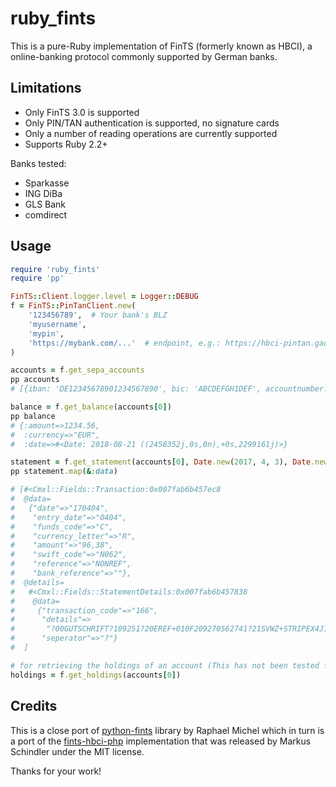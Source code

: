 ruby_fints
==========

This is a pure-Ruby implementation of FinTS (formerly known as HBCI), a
online-banking protocol commonly supported by German banks.

Limitations
-----------

* Only FinTS 3.0 is supported
* Only PIN/TAN authentication is supported, no signature cards
* Only a number of reading operations are currently supported
* Supports Ruby 2.2+

Banks tested:

* Sparkasse
* ING DiBa
* GLS Bank
* comdirect

Usage
-----

```ruby
require 'ruby_fints'
require 'pp'

FinTS::Client.logger.level = Logger::DEBUG
f = FinTS::PinTanClient.new(
    '123456789',  # Your bank's BLZ
    'myusername',
    'mypin',
    'https://mybank.com/...'  # endpoint, e.g.: https://hbci-pintan.gad.de/cgi-bin/hbciservlet
)

accounts = f.get_sepa_accounts
pp accounts
# [{iban: 'DE12345678901234567890', bic: 'ABCDEFGH1DEF', accountnumber: '123456790', subaccount: '', blz: '123456789'}]

balance = f.get_balance(accounts[0])
pp balance
# {:amount=>1234.56,
#  :currency=>"EUR",
#  :date=>#<Date: 2018-08-21 ((2458352j,0s,0n),+0s,2299161j)>}

statement = f.get_statement(accounts[0], Date.new(2017, 4, 3), Date.new(2017, 4, 4))
pp statement.map(&:data)

# [#<Cmxl::Fields::Transaction:0x007fab6b457ec8
#  @data=
#   {"date"=>"170404",
#    "entry_date"=>"0404",
#    "funds_code"=>"C",
#    "currency_letter"=>"R",
#    "amount"=>"96,38",
#    "swift_code"=>"N062",
#    "reference"=>"NONREF",
#    "bank_reference"=>""},
#  @details=
#   #<Cmxl::Fields::StatementDetails:0x007fab6b457838
#    @data=
#     {"transaction_code"=>"166",
#      "details"=>
#       "?00GUTSCHRIFT?109251?20EREF+010F209270562741?21SVWZ+STRIPEX4J1J3?22AWV-MELDEPFLICHT BEACHTEN?23HOTLINE BUNDESBANK.?24(0800) 1234-111?30SXPYDKKK?35DK6689000000010241?32Stripe Payments UK Ltd?34888",
#      "seperator"=>"?"}
#  ]

# for retrieving the holdings of an account (This has not been tested for this implementation yet so it might not work)
holdings = f.get_holdings(accounts[0])
```

Credits
-------

This is a close port of [python-fints](https://github.com/raphaelm/python-fints) library by Raphael Michel
which in turn is a port of the [fints-hbci-php](https://github.com/mschindler83/fints-hbci-php)
implementation that was released by Markus Schindler under the MIT license.

Thanks for your work!
